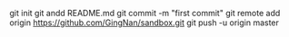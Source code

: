 git init
git andd README.md
git commit -m "first commit"
git remote add origin https://github.com/GingNan/sandbox.git
git push -u origin master
